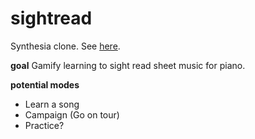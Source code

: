 # sightread

Synthesia clone. See [here](https://sightread.now.sh/).

**goal**
Gamify learning to sight read sheet music for piano.

**potential modes**

- Learn a song
- Campaign (Go on tour)
- Practice?

